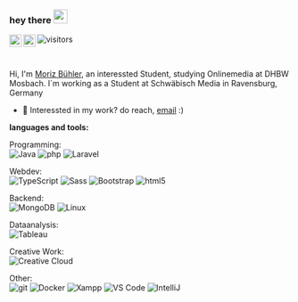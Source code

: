 ### hey there <img src="https://media.giphy.com/media/hvRJCLFzcasrR4ia7z/giphy.gif" width="25px">
<a href="https://de.linkedin.com/in/moriz-b%C3%BChler-a77129199">
  <img align="left" alt="Abhishek's LinkedIN" width="22px" src="https://raw.githubusercontent.com/peterthehan/peterthehan/master/assets/linkedin.svg" />
</a>
<a href="https://open.spotify.com/user/morizbuehler123?si=YTtHmdlnS0iQtf3TIQRQkw">
  <img align="left" alt="Abhishek's Spotify" width="22px" src="https://raw.githubusercontent.com/peterthehan/peterthehan/master/assets/spotify.svg" />
</a>

  ![visitors](https://visitor-badge.glitch.me/badge?page_id=buehlermoriz.visitor-badge.issue.1)

<br />

Hi, I'm [Moriz Bühler](https://moriz-buehler.de/), an interessted Student, studying Onlinemedia at DHBW Mosbach. I`m working as a Student at Schwäbisch Media in Ravensburg, Germany

  
- 💼 Interessted in my work? do reach, [email](mailto:buehlermoriz@gmail.com) :)

**languages and tools:**  

Programming:<br>
<img alt="Java" src="https://img.shields.io/badge/-Java-007396?style=flat-square&logo=java&logoColor=white" />   <img alt="php" src="https://img.shields.io/badge/-php-777BB4?style=flat-square&logo=php&logoColor=white" />   <img alt="Laravel" src="https://img.shields.io/badge/-Laravel-FF2D20?style=flat-square&logo=laravel&logoColor=white" />
 
Webdev:<br>
 <img alt="TypeScript" src="https://img.shields.io/badge/-TypeScript-007ACC?style=flat-square&logo=typescript&logoColor=white" />   <img alt="Sass" src="https://img.shields.io/badge/-Sass-CC6699?style=flat-square&logo=sass&logoColor=white" />   <img alt="Bootstrap" src="https://img.shields.io/badge/-Bootstrap-7952B3?style=flat-square&logo=Bootstrap&logoColor=white" />   <img alt="html5" src="https://img.shields.io/badge/-HTML5-E34F26?style=flat-square&logo=html5&logoColor=white" />
  
 Backend:<br>
 <img alt="MongoDB" src="https://img.shields.io/badge/-MongoDB-13aa52?style=flat-square&logo=mongodb&logoColor=white" />   <img alt="Linux" src="https://img.shields.io/badge/-Linux-FCC624?style=flat-square&logo=Linux&logoColor=white" />
 
 Dataanalysis: <br>
<img alt="Tableau" src="https://img.shields.io/badge/-Tableau-E97627?style=flat-square&logo=Tableau&logoColor=white" />
  
Creative Work: <br>
<img alt="Creative Cloud" src="https://img.shields.io/badge/-AdobeCreativeCloud-DA1F26?style=flat-square&logo=AdobeCreativeCloud&logoColor=white" />

 Other:<br>
 <img alt="git" src="https://img.shields.io/badge/-Git-F05032?style=flat-square&logo=git&logoColor=white" />   <img alt="Docker" src="https://img.shields.io/badge/-Docker-46a2f1?style=flat-square&logo=docker&logoColor=white" />   <img alt="Xampp" src="https://img.shields.io/badge/-XAMPP-FB7A24?style=flat-square&logo=xampp&logoColor=white" />   <img alt="VS Code" src="https://img.shields.io/badge/-VScode-007ACC?style=flat-square&logo=VisualStudioCode&logoColor=white" />   <img alt="IntelliJ" src="https://img.shields.io/badge/-IntelliJIdea-000000?style=flat-square&logo=IntelliJIdea&logoColor=white" />
